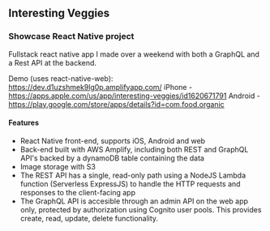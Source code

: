 ## Interesting Veggies

### Showcase React Native project

Fullstack react native app I made over a weekend with both a GraphQL and a Rest API at the backend.

Demo (uses react-native-web): https://dev.d1uzshmek9lg0p.amplifyapp.com/
iPhone - https://apps.apple.com/us/app/interesting-veggies/id1620671791
Android - https://play.google.com/store/apps/details?id=com.food.organic

#### Features

- React Native front-end, supports iOS, Android and web
- Back-end built with AWS Amplify, including both REST and GraphQL API's backed by a dynamoDB table containing the data
- Image storage with S3
- The REST API has a single, read-only path using a NodeJS Lambda function (Serverless ExpressJS) to handle the HTTP requests and responses to the client-facing app
- The GraphQL API is accesible through an admin API on the web app only, protected by authorization using Cognito user pools. This provides create, read, update, delete functionality.
